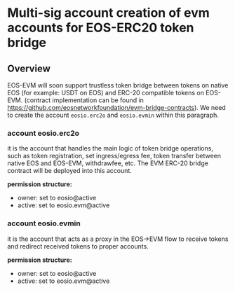 # Multi-sig account creation of evm accounts for EOS-ERC20 token bridge

## Overview 
EOS-EVM will soon support trustless token bridge between tokens on native EOS (for example: USDT on EOS) and ERC-20 compatible tokens on EOS-EVM. (contract implementation can be found in https://github.com/eosnetworkfoundation/evm-bridge-contracts). We need to create the account ```eosio.erc2o``` and ```eosio.evmin``` within this paragraph.

### account eosio.erc2o

  it is the account that handles the main logic of token bridge operations, such as token registration, set ingress/egress fee, token transfer between native EOS and EOS-EVM, withdrawfee, etc. The EVM ERC-20 bridge contract will be deployed into this account.

**permission structure:**
  - owner: set to eosio@active
  - active: set to eosio.evm@active

### account eosio.evmin

  it is the account that acts as a proxy in the EOS->EVM flow to receive tokens and redirect received tokens to proper accounts.

**permission structure:**
  - owner: set to eosio@active
  - active: set to eosio.evm@active
